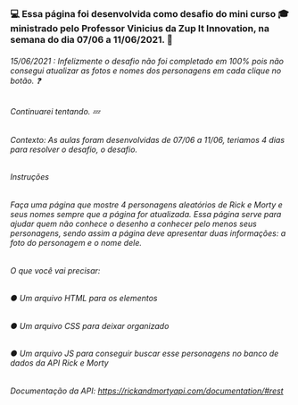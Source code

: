 

###  :computer: Essa página foi desenvolvida como desafio do mini curso :mortar_board: ministrado pelo Professor Vinicius da Zup It Innovation, na semana do dia 07/06 a 11/06/2021. :bell:

###### 15/06/2021 : Infelizmente o desafio não foi completado em 100% pois não consegui atualizar as fotos e nomes dos personagens em cada clique no botão.  :question:

###### Continuarei tentando. :zzz:

###### Contexto: As aulas foram desenvolvidas de 07/06 a 11/06, teriamos 4 dias para resolver o desafio, o desafio. 

###### Instruções 

###### Faça uma página que mostre 4 personagens aleatórios de Rick e Morty e seus nomes sempre que a página for atualizada. Essa página serve para ajudar quem não conhece o desenho a conhecer pelo menos seus personagens, sendo assim a página deve apresentar duas informações: a foto do personagem e o nome dele. 

###### O que você vai precisar: 

###### ● Um arquivo HTML para os elementos 

###### ● Um arquivo CSS para deixar organizado 

###### ● Um arquivo JS para conseguir buscar esse personagens no banco de dados da API Rick e Morty 



######  Documentação da API: https://rickandmortyapi.com/documentation/#rest 